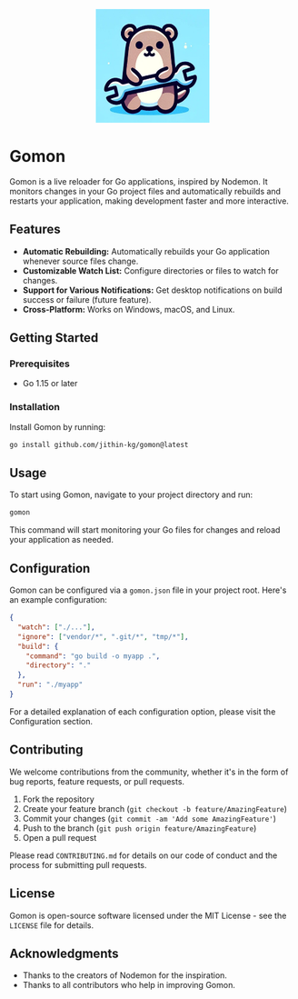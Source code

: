 <p align="center">
  <img src="./gomon.jpg" alt="Gomon Logo" width="200" height="200"/>
</p>

# Gomon

Gomon is a live reloader for Go applications, inspired by Nodemon. It monitors changes in your Go project files and automatically rebuilds and restarts your application, making development faster and more interactive.

## Features

- **Automatic Rebuilding:** Automatically rebuilds your Go application whenever source files change.
- **Customizable Watch List:** Configure directories or files to watch for changes.
- **Support for Various Notifications:** Get desktop notifications on build success or failure (future feature).
- **Cross-Platform:** Works on Windows, macOS, and Linux.

## Getting Started

### Prerequisites

- Go 1.15 or later

### Installation

Install Gomon by running:

```sh
go install github.com/jithin-kg/gomon@latest
```

## Usage

To start using Gomon, navigate to your project directory and run:

```sh
gomon
```

This command will start monitoring your Go files for changes and reload your application as needed.

## Configuration

Gomon can be configured via a `gomon.json` file in your project root. Here's an example configuration:

```json
{
  "watch": ["./..."],
  "ignore": ["vendor/*", ".git/*", "tmp/*"],
  "build": {
    "command": "go build -o myapp .",
    "directory": "."
  },
  "run": "./myapp"
}
```

For a detailed explanation of each configuration option, please visit the Configuration section.

## Contributing

We welcome contributions from the community, whether it's in the form of bug reports, feature requests, or pull requests.

1. Fork the repository
2. Create your feature branch (`git checkout -b feature/AmazingFeature`)
3. Commit your changes (`git commit -am 'Add some AmazingFeature'`)
4. Push to the branch (`git push origin feature/AmazingFeature`)
5. Open a pull request

Please read `CONTRIBUTING.md` for details on our code of conduct and the process for submitting pull requests.

## License

Gomon is open-source software licensed under the MIT License - see the `LICENSE` file for details.

## Acknowledgments

- Thanks to the creators of Nodemon for the inspiration.
- Thanks to all contributors who help in improving Gomon.

